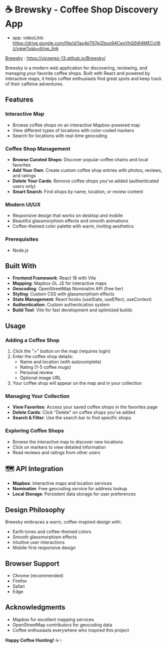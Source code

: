 # ☕ Brewsky - Coffee Shop Discovery App

- app: videoLInk: https://drive.google.com/file/d/1ao4pT67pjZboo94CexVhQ5t64MECg16z/view?usp=drive_link

[Brewsky](https://vicperez-13.github.io/Brewsky/) : https://vicperez-13.github.io/Brewsky/

Brewsky is a modern web application for discovering, reviewing, and managing your favorite coffee shops. Built with React and powered by interactive maps, it helps coffee enthusiasts find great spots and keep track of their caffeine adventures.

## Features

### **Interactive Map**

- Browse coffee shops on an interactive Mapbox-powered map
- View different types of locations with color-coded markers
- Search for locations with real-time geocoding

### **Coffee Shop Management**

- **Browse Curated Shops**: Discover popular coffee chains and local favorites
- **Add Your Own**: Create custom coffee shop entries with photos, reviews, and ratings
- **Delete Your Cards**: Remove coffee shops you've added (authenticated users only)
- **Smart Search**: Find shops by name, location, or review content

### **Modern UI/UX**

- Responsive design that works on desktop and mobile
- Beautiful glassmorphism effects and smooth animations
- Coffee-themed color palette with warm, inviting aesthetics

### Prerequisites

- Node.js

## Built With

- **Frontend Framework**: React 18 with Vite
- **Mapping**: Mapbox GL JS for interactive maps
- **Geocoding**: OpenStreetMap Nominatim API (free tier)
- **Styling**: Custom CSS with glassmorphism effects
- **State Management**: React hooks (useState, useEffect, useContext)
- **Authentication**: Custom authentication system
- **Build Tool**: Vite for fast development and optimized builds

## Usage

### Adding a Coffee Shop

1. Click the "+" button on the map (requires login)
2. Enter the coffee shop details:
   - Name and location (with autocomplete)
   - Rating (1-5 coffee mugs)
   - Personal review
   - Optional image URL
3. Your coffee shop will appear on the map and in your collection

### Managing Your Collection

- **View Favorites**: Access your saved coffee shops in the favorites page
- **Delete Cards**: Click "Delete" on coffee shops you've added
- **Search & Filter**: Use the search bar to find specific shops

### Exploring Coffee Shops

- Browse the interactive map to discover new locations
- Click on markers to view detailed information
- Read reviews and ratings from other users

## 🗺️ API Integration

- **Mapbox**: Interactive maps and location services
- **Nominatim**: Free geocoding service for address lookup
- **Local Storage**: Persistent data storage for user preferences

## Design Philosophy

Brewsky embraces a warm, coffee-inspired design with:

- Earth tones and coffee-themed colors
- Smooth glassmorphism effects
- Intuitive user interactions
- Mobile-first responsive design

## Browser Support

- Chrome (recommended)
- Firefox
- Safari
- Edge

## Acknowledgments

- Mapbox for excellent mapping services
- OpenStreetMap contributors for geocoding data
- Coffee enthusiasts everywhere who inspired this project

**Happy Coffee Hunting!** ☕✨
